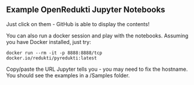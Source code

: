 ## Example OpenRedukti Jupyter Notebooks

Just click on them - GitHub is able to display the contents!

You can also run a docker session and play with the notebooks. Assuming you have Docker installed, just try:

```
docker run --rm -it -p 8888:8888/tcp docker.io/redukti/pyredukti:latest
```

Copy/paste the URL Jupyter tells you - you may need to fix the hostname. You should see the examples in a /Samples folder.

